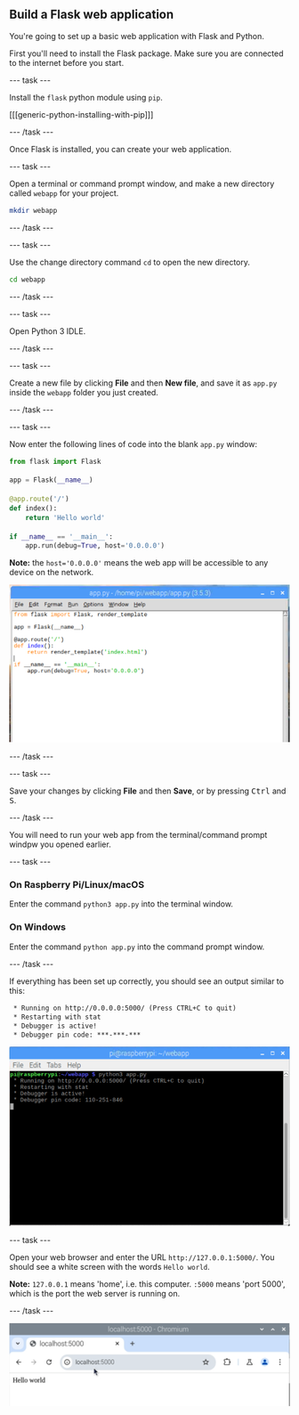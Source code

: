 ## Build a Flask web application

You're going to set up a basic web application with Flask and Python.

First you'll need to install the Flask package. Make sure you are connected to the internet before you start.

--- task ---

Install the `flask` python module using `pip`.

[[[generic-python-installing-with-pip]]]

--- /task ---

Once Flask is installed, you can create your web application.

--- task ---

Open a terminal or command prompt window, and make a new directory called `webapp` for your project.

```bash
mkdir webapp
```

--- /task ---

--- task ---

Use the change directory command `cd` to open the new directory.

```bash
cd webapp
```
--- /task ---

--- task ---

Open Python 3 IDLE.

--- /task ---

--- task ---

Create a new file by clicking **File** and then **New file**, and save it as `app.py` inside the `webapp` folder you just created.

--- /task ---

--- task ---

Now enter the following lines of code into the blank `app.py` window:

```python
from flask import Flask

app = Flask(__name__)

@app.route('/')
def index():
    return 'Hello world'

if __name__ == '__main__':
    app.run(debug=True, host='0.0.0.0')
```

**Note:** the `host='0.0.0.0'` means the web app will be accessible to any device on the network.

![idle](images/idle-flask.png)

--- /task ---

--- task ---

Save your changes by clicking **File** and then **Save**, or by pressing <kbd>Ctrl</kbd> and <kbd>S</kbd>. 

--- /task ---

You will need to run your web app from the terminal/command prompt windpw you opened earlier.

--- task ---

### On Raspberry Pi/Linux/macOS

Enter the command `python3 app.py` into the terminal window.

### On Windows

Enter the command `python app.py` into the command prompt window.

--- /task ---

If everything has been set up correctly, you should see an output similar to this:

```
 * Running on http://0.0.0.0:5000/ (Press CTRL+C to quit)
 * Restarting with stat
 * Debugger is active!
 * Debugger pin code: ***-***-***
```

![pi run web app](images/pi-run-web-app.png)

--- task ---

Open your web browser and enter the URL `http://127.0.0.1:5000/`. You should see a white screen with the words `Hello world`.

**Note:** `127.0.0.1` means 'home', i.e. this computer. `:5000` means 'port 5000', which is the port the web server is running on.

--- /task ---

![Flask Hello world](images/flask-hello-world.png)
